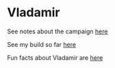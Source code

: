 # Vladamir

See notes about the campaign [here](./Campaign/README.md)

See my build so far [here](./Build.md)

Fun facts about Vladamir are [here](./Fun%20Facts.md)